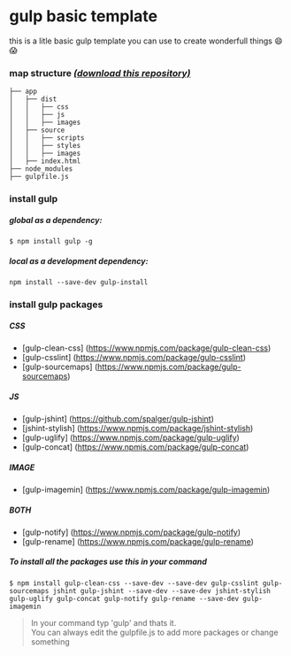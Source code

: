 # gulp basic template
this is a litle basic gulp template you can use to create wonderfull things :smile: :scream:
### map structure *[(download this repository)](https://github.com/KarelVerhulst/gulp_basic_template/archive/master.zip)*
```
├── app
│   ├── dist
│   │   ├── css
│   │   ├── js
│   │   ├── images
│   ├── source
│   │   ├── scripts
│   │   ├── styles
│   │   ├── images
│   ├── index.html
├── node_modules
├── gulpfile.js
```
### install gulp
##### global *as a dependency:*
```
$ npm install gulp -g
```

##### local *as a development dependency:*
```
npm install --save-dev gulp-install
```

### install gulp packages
##### **CSS**
* [gulp-clean-css] (https://www.npmjs.com/package/gulp-clean-css)
* [gulp-csslint] (https://www.npmjs.com/package/gulp-csslint)
* [gulp-sourcemaps] (https://www.npmjs.com/package/gulp-sourcemaps)

##### **JS**
* [gulp-jshint] (https://github.com/spalger/gulp-jshint)
* [jshint-stylish] (https://www.npmjs.com/package/jshint-stylish)
* [gulp-uglify] (https://www.npmjs.com/package/gulp-uglify)
* [gulp-concat] (https://www.npmjs.com/package/gulp-concat)

##### **IMAGE**
* [gulp-imagemin] (https://www.npmjs.com/package/gulp-imagemin)

##### **BOTH**
* [gulp-notify] (https://www.npmjs.com/package/gulp-notify)
* [gulp-rename] (https://www.npmjs.com/package/gulp-rename)

##### To install all the packages use this in your command
```
$ npm install gulp-clean-css --save-dev --save-dev gulp-csslint gulp-sourcemaps jshint gulp-jshint --save-dev --save-dev jshint-stylish gulp-uglify gulp-concat gulp-notify gulp-rename --save-dev gulp-imagemin
```

> In your command typ 'gulp' and thats it.  
> You can always edit the gulpfile.js to add more packages or change something 
